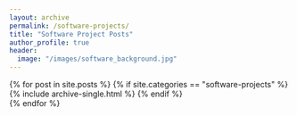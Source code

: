 ```yaml
---
layout: archive
permalink: /software-projects/
title: "Software Project Posts"
author_profile: true
header:
  image: "/images/software_background.jpg"
---
```

{% for post in site.posts %}
  {% if site.categories == "software-projects"  %}
    {% include archive-single.html %}
  {% endif %}  
{% endfor %}
